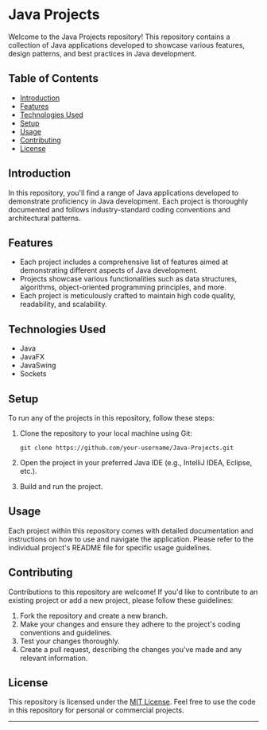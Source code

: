 # Java Projects

Welcome to the Java Projects repository! This repository contains a collection of Java applications developed to showcase various features, design patterns, and best practices in Java development.

## Table of Contents
- [Introduction](#introduction)
- [Features](#features)
- [Technologies Used](#technologies-used)
- [Setup](#setup)
- [Usage](#usage)
- [Contributing](#contributing)
- [License](#license)

## Introduction
In this repository, you'll find a range of Java applications developed to demonstrate proficiency in Java development. Each project is thoroughly documented and follows industry-standard coding conventions and architectural patterns.

## Features
- Each project includes a comprehensive list of features aimed at demonstrating different aspects of Java development.
- Projects showcase various functionalities such as data structures, algorithms, object-oriented programming principles, and more.
- Each project is meticulously crafted to maintain high code quality, readability, and scalability.

## Technologies Used
- Java
- JavaFX
- JavaSwing
- Sockets

## Setup
To run any of the projects in this repository, follow these steps:

1. Clone the repository to your local machine using Git:
   
   ```
   git clone https://github.com/your-username/Java-Projects.git
   ```

2. Open the project in your preferred Java IDE (e.g., IntelliJ IDEA, Eclipse, etc.).
   
3. Build and run the project.

## Usage

Each project within this repository comes with detailed documentation and instructions on how to use and navigate the application. Please refer to the individual project's README file for specific usage guidelines.

## Contributing

Contributions to this repository are welcome! If you'd like to contribute to an existing project or add a new project, please follow these guidelines:

1. Fork the repository and create a new branch.
2. Make your changes and ensure they adhere to the project's coding conventions and guidelines.
3. Test your changes thoroughly.
4. Create a pull request, describing the changes you've made and any relevant information.

## License

This repository is licensed under the [MIT License](LICENSE). Feel free to use the code in this repository for personal or commercial projects.

---
